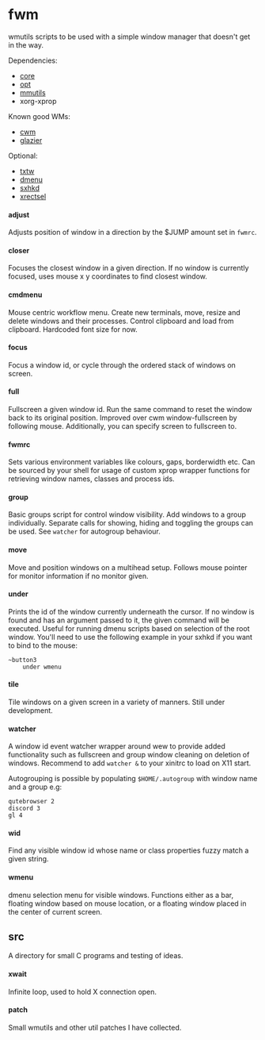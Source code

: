 # fwm

wmutils scripts to be used with a simple window manager that doesn't get in the
way.

Dependencies:

- [core](https://github.com/wmutils/core)
- [opt](https://github.com/wmutils/opt)
- [mmutils](https://github.com/pockata/mmutils)
- xorg-xprop

Known good WMs:
- [cwm](https://tools.suckless.org/dmenu)
- [glazier](https://git.z3bra.org/glazier/log.html)

Optional:
- [txtw](https://github.com/baskerville/txtw)
- [dmenu](https://tools.suckless.org/dmenu)
- [sxhkd](https://github.com/baskerville/sxhkd)
- [xrectsel](https://github.com/lolilolicon/xrectsel)

#### adjust

Adjusts position of window in a direction by the $JUMP amount set in `fwmrc`.

#### closer

Focuses the closest window in a given direction. If no window is currently
focused, uses mouse x y coordinates to find closest window.

#### cmdmenu

Mouse centric workflow menu. Create new terminals, move, resize and delete
windows and their processes. Control clipboard and load from clipboard.
Hardcoded font size for now.

#### focus

Focus a window id, or cycle through the ordered stack of windows on screen.

#### full

Fullscreen a given window id. Run the same command to reset the window back to
its original position. Improved over cwm window-fullscreen by following mouse.
Additionally, you can specify screen to fullscreen to.

#### fwmrc

Sets various environment variables like colours, gaps, borderwidth etc. Can be
sourced by your shell for usage of custom xprop wrapper functions for
retrieving window names, classes and process ids.

#### group

Basic groups script for control window visibility. Add windows to a group
individually. Separate calls for showing, hiding and toggling the groups can be
used. See `watcher` for autogroup behaviour.

#### move

Move and position windows on a multihead setup. Follows mouse pointer for
monitor information if no monitor given.

#### under

Prints the id of the window currently underneath the cursor. If no window is
found and has an argument passed to it, the given command will be executed.
Useful for running dmenu scripts based on selection of the root window. You'll
need to use the following example in your sxhkd if you want to bind to the
mouse:

```
~button3
    under wmenu
```

#### tile

Tile windows on a given screen in a variety of manners. Still under
development.

#### watcher

A window id event watcher wrapper around wew to provide added functionality
such as fullscreen and group window cleaning on deletion of windows. Recommend
to add `watcher &` to your xinitrc to load on X11 start. 

Autogrouping is possible by populating `$HOME/.autogroup` with window name and
a group e.g:

```
qutebrowser 2
discord 3
gl 4
```

#### wid

Find any visible window id whose name or class properties fuzzy match a given
string.

#### wmenu

dmenu selection menu for visible windows. Functions either as a bar, floating
window based on mouse location, or a floating window placed in the center of
current screen.

## src

A directory for small C programs and testing of ideas.

#### xwait

Infinite loop, used to hold X connection open.

#### patch

Small wmutils and other util patches I have collected.
